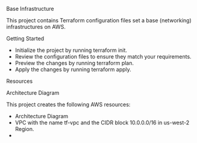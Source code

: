 Base Infrastructure

This project contains Terraform configuration files set a base (networking) infrastructures on AWS.

Getting Started

- Initialize the project by running terraform init.
- Review the configuration files to ensure they match your requirements.
- Preview the changes by running terraform plan.
- Apply the changes by running terraform apply.

Resources

 Architecture Diagram
 
 

This project creates the following AWS resources:

- Architecture Diagram
- VPC with the name tf-vpc and the CIDR block 10.0.0.0/16 in us-west-2 Region.
- 
